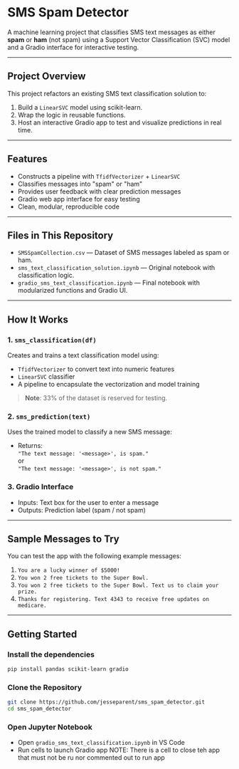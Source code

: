 # SMS Spam Detector 

A machine learning project that classifies SMS text messages as either **spam** or **ham** (not spam) using a Support Vector Classification (SVC) model and a Gradio interface for interactive testing.

---

## Project Overview

This project refactors an existing SMS text classification solution to:

1. Build a `LinearSVC` model using scikit-learn.
2. Wrap the logic in reusable functions.
3. Host an interactive Gradio app to test and visualize predictions in real time.

---

## Features

- Constructs a pipeline with `TfidfVectorizer` + `LinearSVC`  
- Classifies messages into "spam" or "ham"  
- Provides user feedback with clear prediction messages  
- Gradio web app interface for easy testing  
- Clean, modular, reproducible code

---

## Files in This Repository

- `SMSSpamCollection.csv` — Dataset of SMS messages labeled as spam or ham.
- `sms_text_classification_solution.ipynb` — Original notebook with classification logic.
- `gradio_sms_text_classification.ipynb` — Final notebook with modularized functions and Gradio UI.

---

## How It Works

### 1. `sms_classification(df)`

Creates and trains a text classification model using:
- `TfidfVectorizer` to convert text into numeric features
- `LinearSVC` classifier
- A pipeline to encapsulate the vectorization and model training

> **Note**: 33% of the dataset is reserved for testing.

### 2. `sms_prediction(text)`

Uses the trained model to classify a new SMS message:
- Returns:  
  `"The text message: '<message>', is spam."`  
  or  
  `"The text message: '<message>', is not spam."`

### 3. Gradio Interface

- Inputs: Text box for the user to enter a message  
- Outputs: Prediction label (spam / not spam)

---

## Sample Messages to Try

You can test the app with the following example messages:

1. `You are a lucky winner of $5000!`  
2. `You won 2 free tickets to the Super Bowl.`  
3. `You won 2 free tickets to the Super Bowl. Text us to claim your prize.`  
4. `Thanks for registering. Text 4343 to receive free updates on medicare.`

---

## Getting Started

### Install the dependencies

```bash
pip install pandas scikit-learn gradio
```

### Clone the Repository

```bash
git clone https://github.com/jesseparent/sms_spam_detector.git
cd sms_spam_detector
```

### Open Jupyter Notebook

- Open `gradio_sms_text_classification.ipynb` in VS Code
- Run cells to launch Gradio app NOTE: There is a cell to close teh app that must not be ru nor commented out to run app